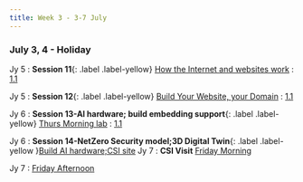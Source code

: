 ```yaml
---
title: Week 3 - 3-7 July
---
```


### July 3, 4 - Holiday

Jy 5
: **Session 11**{: .label .label-yellow} [How the Internet and websites work](/InfrastructureChat/lecture/ses11-July5-Wed-morn-DR)
  : [1.1](#)

Jy 5
: **Session 12**{: .label .label-yellow} [Build Your Website, your Domain](/InfrastructureChat/lecture/ses12-July5-Wed-aft-DR)
  : [1.1]()

Jy 6
: **Session 13-AI hardware; build embedding support**{: .label .label-yellow} [Thurs Morning lab](/InfrastructureChat/lecture/ses13jy6tham)
  : [1.1](#)

Jy 6
: **Session 14-NetZero Security model;3D Digital Twin**{: .label .label-yellow }[Build AI hardware;CSI site](/InfrastructureChat/lecture/ses14-July6-Thursday-aft-DR)
Jy 7
: **CSI Visit** [Friday Morning]()

Jy 7
: [Friday Afternoon]()
